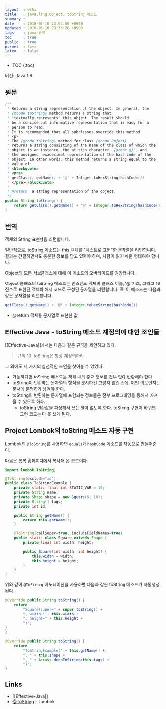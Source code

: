 ```yaml
---
layout  : wiki
title   : java.lang.Object. toString 메소드
summary :
date    : 2018-03-10 23:04:50 +0900
updated : 2018-03-10 23:33:28 +0900
tags    : java 번역
toc     : true
public  : true
parent  : Java
latex   : false
---
```

* TOC
{:toc}

버전: Java 1.8

## 원문

```java
/**
 * Returns a string representation of the object. In general, the
 * {@code toString} method returns a string that
 * "textually represents" this object. The result should
 * be a concise but informative representation that is easy for a
 * person to read.
 * It is recommended that all subclasses override this method.
 * <p>
 * The {@code toString} method for class {@code Object}
 * returns a string consisting of the name of the class of which the
 * object is an instance, the at-sign character `{@code @}', and
 * the unsigned hexadecimal representation of the hash code of the
 * object. In other words, this method returns a string equal to the
 * value of:
 * <blockquote>
 * <pre>
 * getClass().getName() + '@' + Integer.toHexString(hashCode())
 * </pre></blockquote>
 *
 * @return  a string representation of the object.
 */
public String toString() {
    return getClass().getName() + "@" + Integer.toHexString(hashCode());
}
```

## 번역

객체의 String 표현형을 리턴합니다.

일반적으로, toString 메소드는 this 객체를 "텍스트로 표현"한 문자열을 리턴합니다.
결과는 간결하면서도 충분한 정보를 담고 있어야 하며, 사람이 읽기 쉬운 형태여야 합니다.

Object의 모든 서브클래스에 대해 이 메소드의 오버라이드를 권장합니다.

Object 클래스의 toString 메소드는 인스턴스 객체의 클래스 이름, '@'기호, 그리고 16진수로 표현된 객체의 해시 코드로 구성된 문자열을 리턴합니다.
즉, 이 메소드는 다음과 같은 문자열을 리턴합니다.

```java
getClass().getName() + '@' + Integer.toHexString(hashCode())
```

* @return 객체를 문자열로 표현한 값

## Effective Java - toString 메소드 재정의에 대한 조언들

[[Effective-Java]]에서는 다음과 같은 규칙을 제안하고 있다.

> 규칙 10. toString은 항상 재정의하라

그 외에도 세 가지의 실천적인 조언을 찾아볼 수 있었다.

* 가능하다면 toString 메소드는 객체 내의 중요 정보를 전부 담아 반환해야 한다.
* toString이 반환하는 문자열의 형식을 명시하건 그렇지 않건 간에, 어떤 의도인지는 문서에 분명하게 남겨야 한다.
* toString이 반환하는 문자열에 포함되는 정보들은 전부 프로그래밍을 통해서 가져올 수 있도록 하라.
    * toString 반환값을 파싱해서 쓰는 일이 없도록 한다. toString 구현이 바뀌면 그런 코드는 다 못 쓰게 된다.


## Project Lombok의 toString 메소드 자동 구현

Lombok의 `@ToString`를 사용하면 `equals`와 `hashCode` 메소드를 자동으로 만들어준다.

다음은 롬복 홈페이지에서 복사해 온 코드이다.

```java
import lombok.ToString;

@ToString(exclude="id")
public class ToStringExample {
    private static final int STATIC_VAR = 10;
    private String name;
    private Shape shape = new Square(5, 10);
    private String[] tags;
    private int id;

    public String getName() {
        return this.getName();
    }

    @ToString(callSuper=true, includeFieldNames=true)
    public static class Square extends Shape {
        private final int width, height;

        public Square(int width, int height) {
            this.width = width;
            this.height = height;
        }
    }
}
```

위와 같이 `@ToString` 어노테이션을 사용하면 다음과 같은 toString 메소드가 자동생성된다.

```java
@Override public String toString() {
    return
        "Square(super=" + super.toString() +
        ", width=" + this.width +
        ", height=" + this.height +
        ")";
}
}

@Override public String toString() {
    return
        "ToStringExample(" + this.getName() +
        ", " + this.shape +
        ", " + Arrays.deepToString(this.tags) +
        ")";
}
```

## Links

* [[Effective-Java]]
* [@ToString](https://projectlombok.org/features/ToString) - Lombok
